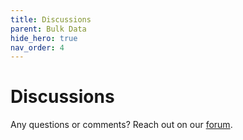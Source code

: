 ```yaml
---
title: Discussions
parent: Bulk Data
hide_hero: true
nav_order: 4
---
```

# Discussions

Any questions or comments? Reach out on our [forum](https://github.com/smart-on-fhir/good-neighbor/discussions).